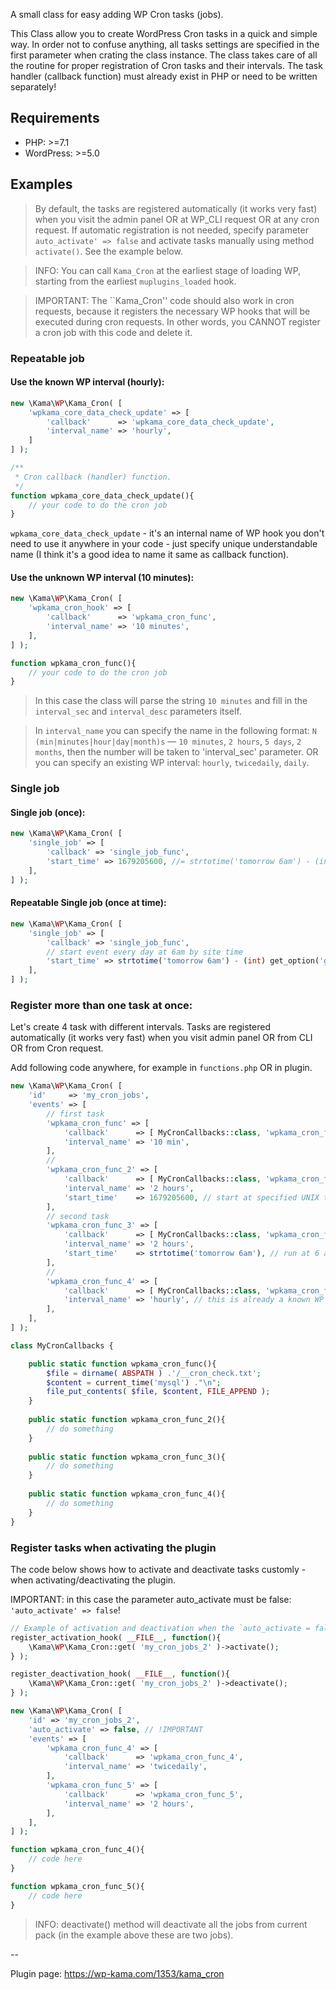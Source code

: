 A small class for easy adding WP Cron tasks (jobs).

This Class allow you to create WordPress Cron tasks in a quick and simple way. In order not to confuse anything, all tasks settings are specified in the first parameter when crating the class instance. The class takes care of all the routine for proper registration of Cron tasks and their intervals. The task handler (callback function) must already exist in PHP or need to be written separately!


Requirements
------------

- PHP: >=7.1
- WordPress: >=5.0 



Examples
--------

> By default, the tasks are registered automatically (it works very fast) when you visit the admin panel OR at WP_CLI request OR at any cron request. If automatic registration is not needed, specify parameter ``auto_activate' => false`` and activate tasks manually using method ``activate()``. See the example below.

> INFO: You can call ``Kama_Cron`` at the earliest stage of loading WP, starting from the earliest `muplugins_loaded` hook.

> IMPORTANT: The ``Kama_Cron'' code should also work in cron requests, because it registers the necessary WP hooks that will be executed during cron requests. In other words, you CANNOT register a cron job with this code and delete it.


### Repeatable job

#### Use the known WP interval (hourly):

```php
new \Kama\WP\Kama_Cron( [
	'wpkama_core_data_check_update' => [
		'callback'      => 'wpkama_core_data_check_update',
		'interval_name' => 'hourly',
	]
] );

/**
 * Cron callback (handler) function.
 */
function wpkama_core_data_check_update(){
	// your code to do the cron job
}
```

``wpkama_core_data_check_update`` - it's an internal name of WP hook you don't need to use it anywhere in your code - just specify unique understandable name (I think it's a good idea to name it same as callback function).

#### Use the unknown WP interval (10 minutes):

```php
new \Kama\WP\Kama_Cron( [
	'wpkama_cron_hook' => [
		'callback'      => 'wpkama_cron_func',
		'interval_name' => '10 minutes',
	],
] );

function wpkama_cron_func(){
	// your code to do the cron job
}
```

> In this case the class will parse the string ``10 minutes`` and fill in the ``interval_sec`` and ``interval_desc`` parameters itself.

> In ``interval_name`` you can specify the name in the following format: `N (min|minutes|hour|day|month)s` — ``10 minutes``, ``2 hours``, ``5 days``, ``2 months``, then the number will be taken to 'interval_sec' parameter. OR you can specify an existing WP interval: ``hourly``, ``twicedaily``, ``daily``.



### Single job

#### Single job (once):

```php
new \Kama\WP\Kama_Cron( [
    'single_job' => [
        'callback' => 'single_job_func',
        'start_time' => 1679205600, //= strtotime('tomorrow 6am') - (int) get_option('gtm_offset'),
    ],
] );
```

#### Repeatable Single job (once at time):

```php
new \Kama\WP\Kama_Cron( [
    'single_job' => [
        'callback' => 'single_job_func',
        // start event every day at 6am by site time
        'start_time' => strtotime('tomorrow 6am') - (int) get_option('gtm_offset'),
    ],
] );
```


### Register more than one task at once:

Let's create 4 task with different intervals. Tasks are registered automatically (it works very fast) when you visit admin panel OR from CLI OR from Cron request. 

Add following code anywhere, for example in `functions.php` OR in plugin.

```php
new \Kama\WP\Kama_Cron( [
	'id'     => 'my_cron_jobs',
	'events' => [
		// first task
		'wpkama_cron_func' => [
			'callback'      => [ MyCronCallbacks::class, 'wpkama_cron_func' ],
			'interval_name' => '10 min',
		],
		// 
		'wpkama_cron_func_2' => [
			'callback'      => [ MyCronCallbacks::class, 'wpkama_cron_func_2' ],
			'interval_name' => '2 hours',
			'start_time'    => 1679205600, // start at specified UNIX time
		],
		// second task
		'wpkama_cron_func_3' => [
			'callback'      => [ MyCronCallbacks::class, 'wpkama_cron_func_3' ],
			'interval_name' => '2 hours',
			'start_time'    => strtotime('tomorrow 6am'), // run at 6 a.m. (site time will be added to this time)
		],
		// 
		'wpkama_cron_func_4' => [
			'callback'      => [ MyCronCallbacks::class, 'wpkama_cron_func_4' ],
			'interval_name' => 'hourly', // this is already a known WP interval
		],
	],
] );

class MyCronCallbacks {

	public static function wpkama_cron_func(){
		$file = dirname( ABSPATH ) .'/__cron_check.txt';
		$content = current_time('mysql') ."\n";
		file_put_contents( $file, $content, FILE_APPEND );
	}
	
	public static function wpkama_cron_func_2(){
		// do something
	}
	
	public static function wpkama_cron_func_3(){
		// do something
	}
	
	public static function wpkama_cron_func_4(){
		// do something
	}
}
```



### Register tasks when activating the plugin

The code below shows how to activate and deactivate tasks customly - when activating/deactivating the plugin.

IMPORTANT: in this case the parameter auto_activate must be false: `'auto_activate' => false`!

```php
// Example of activation and deactivation when the `auto_activate = false`
register_activation_hook( __FILE__, function(){
	\Kama\WP\Kama_Cron::get( 'my_cron_jobs_2' )->activate();
} );

register_deactivation_hook( __FILE__, function(){
	\Kama\WP\Kama_Cron::get( 'my_cron_jobs_2' )->deactivate();
} );

new \Kama\WP\Kama_Cron( [
	'id' => 'my_cron_jobs_2',
	'auto_activate' => false, // !IMPORTANT
	'events' => [
		'wpkama_cron_func_4' => [
			'callback'      => 'wpkama_cron_func_4',
			'interval_name' => 'twicedaily',
		],
		'wpkama_cron_func_5' => [
			'callback'      => 'wpkama_cron_func_5',
			'interval_name' => '2 hours',
		],
	],
] );

function wpkama_cron_func_4(){
	// code here
}

function wpkama_cron_func_5(){
	// code here
}
```

> INFO: deactivate() method will deactivate all the jobs from current pack (in the example above these are two jobs).

--

Plugin page: https://wp-kama.com/1353/kama_cron
